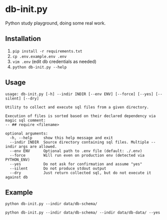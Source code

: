 # db-init.py

Python study playground, doing some real work.

## Installation

1. `pip install -r requirements.txt`
2. `cp .env.example.env .env`
3. `vim .env` (edit db credentials as needed)
4. `python db-init.py --help` 

## Usage

```
usage: db-init.py [-h] --indir INDIR [--env ENV] [--force] [--yes] [--silent] [--dry]

Utility to collect and execute sql files from a given directory. 

Execution of files is sorted based on their declared dependency via magic sql comment: 
-- ## require <filename>

optional arguments:
  -h, --help     show this help message and exit
  --indir INDIR  Source directory containing sql files. Multiple --indir args are allowed.
  --env ENV      Optional path to .env file (default: ./.env)
  --force        Will run even on production env (detected via PYTHON_ENV)
  --yes          Do not ask for confirmation and assume "yes"
  --silent       Do not produce stdout output
  --dry          Just return collected sql, but do not execute it against db
```

## Example

```
python db-init.py --indir data/db-schema/

python db-init.py --indir data/db-schema/ --indir data/db-data/ --yes 
```

